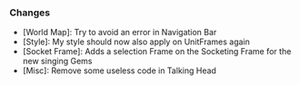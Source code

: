### Changes ###

  * [World Map]: Try to avoid an error in Navigation Bar
  * [Style]: My style should now also apply on UnitFrames again
  * [Socket Frame]: Adds a selection Frame on the Socketing Frame for the new singing Gems
  * [Misc]: Remove some useless code in Talking Head
